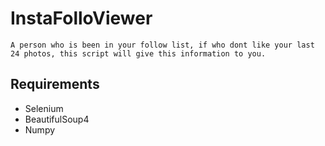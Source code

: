 # InstaFolloViewer

`A person who is been in your follow list, if who dont like your last 24 photos, this script will give this information to you.`

## Requirements

- Selenium
- BeautifulSoup4
- Numpy

